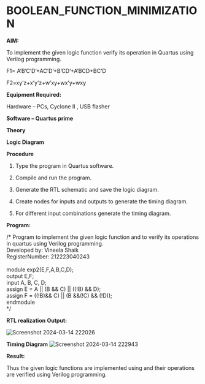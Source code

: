 # BOOLEAN_FUNCTION_MINIMIZATION

**AIM:**

To implement the given logic function verify its operation in Quartus using Verilog programming.

F1= A’B’C’D’+AC’D’+B’CD’+A’BCD+BC’D 

F2=xy’z+x’y’z+w’xy+wx’y+wxy

**Equipment Required:**

Hardware – PCs, Cyclone II , USB flasher

**Software – Quartus prime**

**Theory**

**Logic Diagram**

**Procedure**

1.	Type the program in Quartus software.

2.	Compile and run the program.

3.	Generate the RTL schematic and save the logic diagram.

4.	Create nodes for inputs and outputs to generate the timing diagram.

5.	For different input combinations generate the timing diagram.


**Program:**

/* Program to implement the given logic function and to verify its operations in quartus using Verilog programming. 
<br>
Developed by: Vineela Shaik<br>
RegisterNumber: 212223040243<br>
<br>
module exp2(E,F,A,B,C,D);<br>
output E,F;<br>
input A, B, C, D;<br>
assign E = A || (B && C) || ((!B) && D);<br>
assign F = ((!B)&& C) || (B &&(!C) && (!D));<br>
endmodule<br>
*/


**RTL realization**
**Output:**
<br>

![Screenshot 2024-03-14 222026](https://github.com/VineelaShaik/BOOLEAN_FUNCTION_MINIMIZATION/assets/144340862/607e53ab-9580-44d7-b255-3de5930da8c8)

**Timing Diagram**
![Screenshot 2024-03-14 222943](https://github.com/VineelaShaik/BOOLEAN_FUNCTION_MINIMIZATION/assets/144340862/63dd4de4-7fc3-4633-911c-deba7b18c430)


**Result:**

Thus the given logic functions are implemented using and their operations are verified using Verilog programming.

